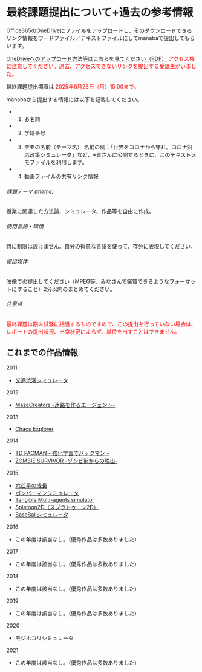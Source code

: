 # 最終課題提出について+過去の参考情報

Office365のOneDriveにファイルをアップロードし、そのダウンロードできるリンク情報をワードファイル／テキストファイルにしてmanabaで提出してもらいます。

<a href="OneDrive.pdf" target="_blank">OneDriveへのアップロード方法等はこちらを見てください（PDF）</a>
<span style="color: red;">アクセス権に注意してください。過去、アクセスできないリンクを提出する受講生がいました。</span>

最終課題提出期限は <span style="color: red;">2025年6月23日（月）15:00まで。</span>

manabaから提出する情報には以下を記載してください。

- 1) お名前
- 2) 学籍番号
- 3) デモの名前（テーマ名） 名前の例：「世界をコロナから守れ。コロナ対応政策シミュレータ」など．※皆さんに公開するときに、このテキストメモファイルを利用します。
- 4) 動画ファイルの共有リンク情報

###### 課題テーマ (theme)

授業に関連した方法論、シミュレータ、作品等を自由に作成。

###### 使用言語・環境

特に制限は設けません。自分の得意な言語を使って、存分に表現してください。

###### 提出媒体

映像での提出してください（MPEG等，みなさんで鑑賞できるようなフォーマットにすること）2分以内のまとめてください。

###### 注意点

<span style="color: red;">最終課題は期末試験に相当するものですので、この提出を行っていない場合は、レポートの提出状況、出席状況によらず、単位を出すことはできません。</span>

## これまでの作品情報

2011

- <a href="best_2011.wmv" target="_blank">交通渋滞シミュレータ</a>

2012

- <a href="best_2012.mpg" target="_blank">MazeCreators -迷路を作るエージェント-</a>

2013

- <a href="best_2013.wmv" target="_blank">Chaos Explorer</a>

2014

- <a href="best_2014a.mp4" target="_blank">TD PACMAN - 強化学習でパックマン -</a>
- <a href="best_2014b.avi" target="_blank">ZOMBIE SURVIVOR -ゾンビ街からの脱出-</a>

2015

- <a href="best_2015/201420630.mp4" target="_blank">六芒星の成長</a>
- <a href="best_2015/201520647.mp4" target="_blank">ボンバーマンシミュレータ</a>
- <a href="best_2015/201520661.mp4" target="_blank">Tangible Multi-agents simulator</a>
- <a href="best_2015/201520777.mp4" target="_blank">Splatoon2D（スプラトゥーン2D）</a>
- <a href="best_2015/201520829.mp4" target="_blank">BaseBallシミュレータ</a>

2016

- この年度は該当なし。（優秀作品は多数ありました）

2017

- この年度は該当なし。（優秀作品は多数ありました）

2018

- この年度は該当なし。（優秀作品は多数ありました）

2019

- この年度は該当なし。（優秀作品は多数ありました）

2020

- モジホコリシミュレータ

2021

- この年度は該当なし。（優秀作品は多数ありました）
